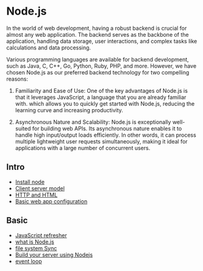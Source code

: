 # Node.js

In the world of web development, having a robust backend is crucial for almost any web application. The backend serves as the backbone of the application, handling data storage, user interactions, and complex tasks like calculations and data processing.

Various programming languages are available for backend development, such as Java, C, C++, Go, Python, Ruby, PHP, and more. However, we have chosen Node.js as our preferred backend technology for two compelling reasons:

1. Familiarity and Ease of Use: One of the key advantages of Node.js is that it leverages JavaScript, a language that you are already familiar with. which allows you to quickly get started with Node.js, reducing the learning curve and increasing productivity.

2. Asynchronous Nature and Scalability: Node.js is exceptionally well-suited for building web APIs. Its asynchronous nature enables it to handle high input/output loads efficiently. In other words, it can process multiple lightweight user requests simultaneously, making it ideal for applications with a large number of concurrent users.

## Intro

- [Install node](./1-intro/install-node.md)
- [Client server model](./1-intro/client-server-model.md)
- [HTTP and HTML](./1-intro/http-html.md)
- [Basic web app configuration](./1-intro/basic-web-app-cofiguration.md)

## Basic

- [JavaScript refresher](./2-basic/0-server.js)
- [what is Node.js](./2-basic/what-is-node.md)
- [file system Sync](./2-basic/1-server.js)
- [Build your server using Nodejs](./2-basic/2-server.js)
- [event loop](./2-basic/event-loop.md)
